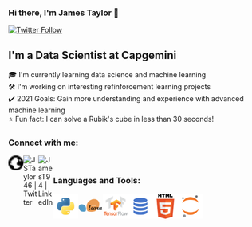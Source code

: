 ### Hi there, I'm James Taylor 👋

[![Twitter Follow](https://img.shields.io/twitter/follow/JSTaylor46?color=1DA1F2&logo=twitter&style=for-the-badge)](https://twitter.com/intent/follow?original_referer=https%3A%2F%2Fgithub.com%2FJamesT94&screen_name=JamesT94)

## I'm a Data Scientist at Capgemini

🎓 I'm currently learning data science and machine learning  
🛠️ I'm working on interesting refinforcement learning projects  
✔️ 2021 Goals: Gain more understanding and experience with advanced machine learning  
⭐ Fun fact: I can solve a Rubik's cube in less than 30 seconds!  

### Connect with me:

[<img align="left" alt="jamestaylor.dev" width="30px" src="https://raw.githubusercontent.com/iconic/open-iconic/master/svg/globe.svg" />][website]
[<img align="left" alt="JSTaylor46 | Twitter" width="30px" src="https://cdn.jsdelivr.net/npm/simple-icons@v3/icons/twitter.svg" />][twitter]
[<img align="left" alt="JamesT94 | LinkedIn" width="30px" src="https://cdn.jsdelivr.net/npm/simple-icons@v3/icons/linkedin.svg" />][linkedin]

<br />

### Languages and Tools:

<img align="left" alt="Python" width="50px" src="https://raw.githubusercontent.com/github/explore/80688e429a7d4ef2fca1e82350fe8e3517d3494d/topics/python/python.png" />

<img align="left" alt="scikit-learn" width="50px" src="https://raw.githubusercontent.com/github/explore/80688e429a7d4ef2fca1e82350fe8e3517d3494d/topics/scikit-learn/scikit-learn.png" />

<img align="left" alt="TensorFlow" width="50px" src="https://raw.githubusercontent.com/github/explore/80688e429a7d4ef2fca1e82350fe8e3517d3494d/topics/tensorflow/tensorflow.png" />
  
<img align="left" alt="SQL" width="50px" src="https://raw.githubusercontent.com/github/explore/80688e429a7d4ef2fca1e82350fe8e3517d3494d/topics/sql/sql.png" />

<img align="left" alt="HTML" width="50px" src="https://raw.githubusercontent.com/github/explore/80688e429a7d4ef2fca1e82350fe8e3517d3494d/topics/html/html.png" />

<img align="left" alt="Jupyter Notebook" width="50px" src="https://raw.githubusercontent.com/github/explore/80688e429a7d4ef2fca1e82350fe8e3517d3494d/topics/jupyter-notebook/jupyter-notebook.png" />

<br />
<br />

[website]: https://jamestaylor.dev
[twitter]: https://twitter.com/JSTaylor46
[linkedin]: https://linkedin.com/in/jamesscotttaylor94/
